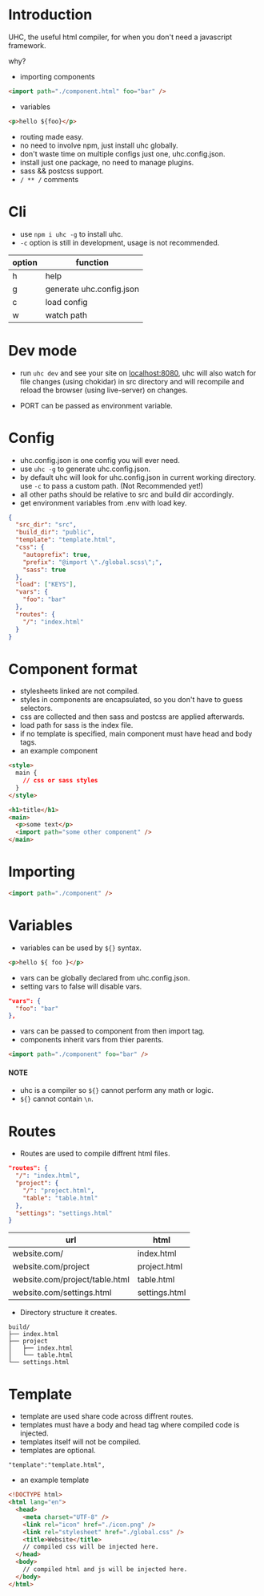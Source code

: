 # Introduction

UHC, the useful html compiler, for when you don't need a javascript framework.

why?

- importing components

```html
<import path="./component.html" foo="bar" />
```

- variables

```html
<p>hello ${foo}</p>
```

- routing made easy.
- no need to involve npm, just install uhc globally.
- don't waste time on multiple configs just one, uhc.config.json.
- install just one package, no need to manage plugins.
- sass && postcss support.
- `/ ** /` comments

# Cli

- use `npm i uhc -g` to install uhc.
- `-c` option is still in development, usage is not recommended.

| option | function                 |
| ------ | ------------------------ |
| h      | help                     |
| g      | generate uhc.config.json |
| c      | load config              |
| w      | watch path               |

# Dev mode

- run `uhc dev` and see your site on [localhost:8080](http://localhost:8080/),
  uhc will also watch for file changes (using chokidar) in src directory and will
  recompile and reload the browser (using live-server) on changes.

- PORT can be passed as environment variable.

# Config

- uhc.config.json is one config you will ever need.
- use `uhc -g` to generate uhc.config.json.
- by default uhc will look for uhc.config.json in current working directory.
  use `-c` to pass a custom path. (Not Recommended yet!)
- all other paths should be relative to src and build dir accordingly.
- get environment variables from .env with load key.

```json
{
  "src_dir": "src",
  "build_dir": "public",
  "template": "template.html",
  "css": {
    "autoprefix": true,
    "prefix": "@import \"./global.scss\";",
    "sass": true
  },
  "load": ["KEYS"],
  "vars": {
    "foo": "bar"
  },
  "routes": {
    "/": "index.html"
  }
}
```

# Component format

- stylesheets linked are not compiled.
- styles in components are encapsulated, so you don't have to guess selectors.
- css are collected and then sass and postcss are applied afterwards.
- load path for sass is the index file.
- if no template is specified, main component must have head and body tags.
- an example component

```html
<style>
  main {
    // css or sass styles
  }
</style>

<h1>title</h1>
<main>
  <p>some text</p>
  <import path="some other component" />
</main>
```

# Importing

```html
<import path="./component" />
```

# Variables

- variables can be used by `${}` syntax.

```html
<p>hello ${ foo }</p>
```

- vars can be globally declared from uhc.config.json.
- setting vars to false will disable vars.

```json
"vars": {
  "foo": "bar"
},
```

- vars can be passed to component from then import tag.
- components inherit vars from thier parents.

```html
<import path="./component" foo="bar" />
```

#### NOTE

- uhc is a compiler so `${}` cannot perform any math or logic.
- `${}` cannot contain `\n`.

# Routes

- Routes are used to compile diffrent html files.

```json
"routes": {
  "/": "index.html",
  "project": {
    "/": "project.html",
    "table": "table.html"
  },
  "settings": "settings.html"
}
```

| url                            | html          |
| ------------------------------ | ------------- |
| website.com/                   | index.html    |
| website.com/project            | project.html  |
| website.com/project/table.html | table.html    |
| website.com/settings.html      | settings.html |

- Directory structure it creates.

```
build/
├── index.html
├── project
│   ├── index.html
│   └── table.html
└── settings.html
```

# Template

- template are used share code across diffrent routes.
- templates must have a body and head tag where compiled code is injected.
- templates itself will not be compiled.
- templates are optional.

```
"template":"template.html",
```

- an example template

```html
<!DOCTYPE html>
<html lang="en">
  <head>
    <meta charset="UTF-8" />
    <link rel="icon" href="./icon.png" />
    <link rel="stylesheet" href="./global.css" />
    <title>Website</title>
    // compiled css will be injected here.
  </head>
  <body>
    // compiled html and js will be injected here.
  </body>
</html>
```
